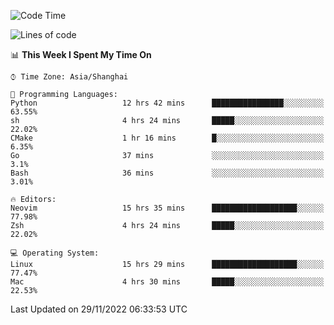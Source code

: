 <!--START_SECTION:waka-->
![Code Time](http://img.shields.io/badge/Code%20Time-1%2C028%20hrs%2058%20mins-blue)

![Lines of code](https://img.shields.io/badge/From%20Hello%20World%20I%27ve%20Written-24%20Thousand%20lines%20of%20code-blue)

📊 **This Week I Spent My Time On** 

```text
⌚︎ Time Zone: Asia/Shanghai

💬 Programming Languages: 
Python                   12 hrs 42 mins      ████████████████░░░░░░░░░   63.55% 
sh                       4 hrs 24 mins       █████░░░░░░░░░░░░░░░░░░░░   22.02% 
CMake                    1 hr 16 mins        █░░░░░░░░░░░░░░░░░░░░░░░░   6.35% 
Go                       37 mins             ░░░░░░░░░░░░░░░░░░░░░░░░░   3.1% 
Bash                     36 mins             ░░░░░░░░░░░░░░░░░░░░░░░░░   3.01%

🔥 Editors: 
Neovim                   15 hrs 35 mins      ███████████████████░░░░░░   77.98% 
Zsh                      4 hrs 24 mins       █████░░░░░░░░░░░░░░░░░░░░   22.02%

💻 Operating System: 
Linux                    15 hrs 29 mins      ███████████████████░░░░░░   77.47% 
Mac                      4 hrs 30 mins       █████░░░░░░░░░░░░░░░░░░░░   22.53%

```


 Last Updated on 29/11/2022 06:33:53 UTC
<!--END_SECTION:waka-->
